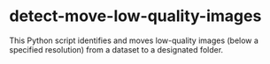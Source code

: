 # detect-move-low-quality-images
This Python script identifies and moves low-quality images (below a specified resolution) from a dataset to a designated folder.
